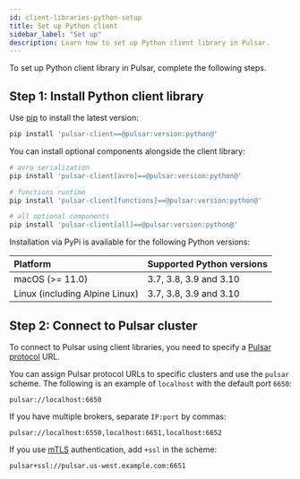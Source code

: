 ```yaml
---
id: client-libraries-python-setup
title: Set up Python client
sidebar_label: "Set up"
description: Learn how to set up Python client library in Pulsar.
---
```


To set up Python client library in Pulsar, complete the following steps.

## Step 1: Install Python client library

Use [pip](https://pip.pypa.io/) to install the latest version:

```bash
pip install 'pulsar-client==@pulsar:version:python@'
```

You can install optional components alongside the client library:

```bash
# avro serialization
pip install 'pulsar-client[avro]==@pulsar:version:python@'

# functions runtime
pip install 'pulsar-client[functions]==@pulsar:version:python@'

# all optional components
pip install 'pulsar-client[all]==@pulsar:version:python@'
```

Installation via PyPi is available for the following Python versions:

| Platform                       | Supported Python versions |
|:-------------------------------|:--------------------------|
| macOS (&gt;= 11.0)                | 3.7, 3.8, 3.9 and 3.10    |
| Linux (including Alpine Linux) | 3.7, 3.8, 3.9 and 3.10    |

## Step 2: Connect to Pulsar cluster

To connect to Pulsar using client libraries, you need to specify a [Pulsar protocol](developing-binary-protocol.md) URL.

You can assign Pulsar protocol URLs to specific clusters and use the `pulsar` scheme. The following is an example of `localhost` with the default port `6650`:

```http
pulsar://localhost:6650
```

If you have multiple brokers, separate `IP:port` by commas:

```http
pulsar://localhost:6550,localhost:6651,localhost:6652
```

If you use [mTLS](security-tls-authentication.md) authentication, add `+ssl` in the scheme:

```http
pulsar+ssl://pulsar.us-west.example.com:6651
```
